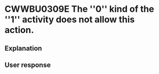# CWWBU0309E The ''0'' kind of the ''1'' activity does not allow this action.

## Explanation

## User response